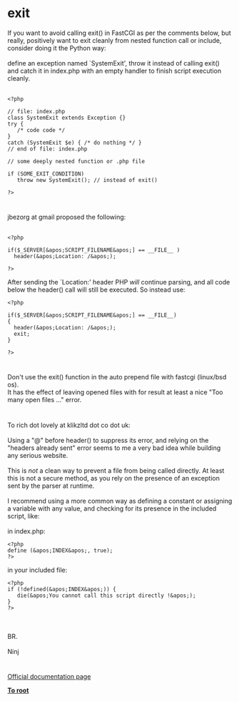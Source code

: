 # exit



If you want to avoid calling exit() in FastCGI as per the comments below, but really, positively want to exit cleanly from nested function call or include, consider doing it the Python way:<br><br>define an exception named `SystemExit&apos;, throw it instead of calling exit() and catch it in index.php with an empty handler to finish script execution cleanly.<br><br>

```
<?php

// file: index.php
class SystemExit extends Exception {}
try {
   /* code code */
}
catch (SystemExit $e) { /* do nothing */ }
// end of file: index.php

// some deeply nested function or .php file    

if (SOME_EXIT_CONDITION)
   throw new SystemExit(); // instead of exit()

?>
```
  

#

jbezorg at gmail proposed the following:<br><br>

```
<?php

if($_SERVER[&apos;SCRIPT_FILENAME&apos;] == __FILE__ )
  header(&apos;Location: /&apos;);

?>
```


After sending the `Location:&apos; header PHP _will_ continue parsing, and all code below the header() call will still be executed.  So instead use:



```
<?php

if($_SERVER[&apos;SCRIPT_FILENAME&apos;] == __FILE__)
{
  header(&apos;Location: /&apos;);
  exit;
}

?>
```
  

#

Don&apos;t use the  exit() function in the auto prepend file with fastcgi (linux/bsd os).<br>It has the effect of leaving opened files with for result at least a nice  "Too many open files  ..." error.  

#

To rich dot lovely at klikzltd dot co dot uk:<br><br>Using a "@" before header() to suppress its error, and relying on the "headers already sent" error seems to me a very bad idea while building any serious website.<br><br>This is *not* a clean way to prevent a file from being called directly. At least this is not a secure method, as you rely on the presence of an exception sent by the parser at runtime.<br><br>I recommend using a more common way as defining a constant or assigning a variable with any value, and checking for its presence in the included script, like:<br><br>in index.php:<br>

```
<?php
define (&apos;INDEX&apos;, true);
?>
```


in your included file:


```
<?php
if (!defined(&apos;INDEX&apos;)) {
   die(&apos;You cannot call this script directly !&apos;);
}
?>
```
<br><br>BR.<br><br>Ninj  

#

[Official documentation page](https://www.php.net/manual/en/function.exit.php)

**[To root](/README.md)**